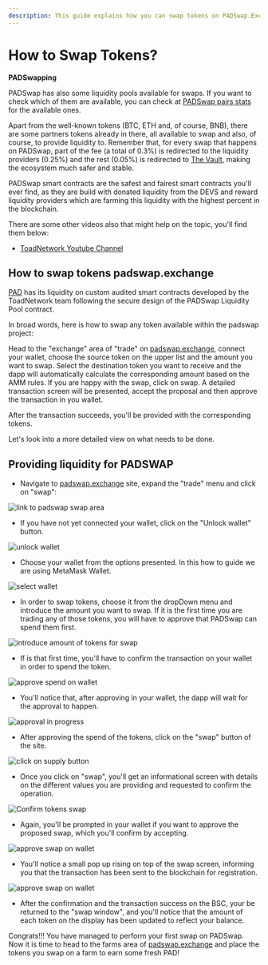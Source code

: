 ```yaml
---
description: This guide explains how you can swap tokens on PADSwap.Exchange.
---
```


# How to Swap Tokens?

**PADSwapping**

PADSwap has also some liquidity pools available for swaps. If you want to check which of them are available, you can check at [PADSwap pairs stats](https://info.padswap.exchange/pairs) for the available ones.

Apart from the well-known tokens (BTC, ETH and, of course, BNB), there are some partners tokens already in there, all available to swap and also, of course, to provide liquidity to. Remember that, for every swap that happens on PADSwap, part of the fee (a total of 0.3%) is redirected to the liquidity providers (0.25%) and the rest (0.05%) is redirected to [The Vault](products/padswap/the-vault.md), making the ecosystem much safer and stable.

PADSwap smart contracts are the safest and fairest smart contracts you'll ever find, as they are build with donated liquidity from the DEVS and reward liquidity providers which are farming this liquidity with the highest percent in the blockchain.

There are some other videos also that might help on the topic, you'll find them below:

* [ToadNetwork Youtube Channel](https://www.youtube.com/channel/UCI\_vUc-HrJWtKXj-Re-hTSw/videos)

## How to swap tokens padswap.exchange

[PAD](products/padswap/pad.md) has its liquidity on custom audited smart contracts developed by the ToadNetwork team following the secure design of the PADSwap Liquidity Pool contract.

In broad words, here is how to swap any token available within the padswap project:

Head to the "exchange" area of "trade" on [padswap.exchange](https://padswap.exchange/#/swap), connect your wallet, choose the source token on the upper list and the amount you want to swap. Select the destination token you want to receive and the dapp will automatically calculate the corresponding amount based on the AMM rules. If you are happy with the swap, click on swap. A detailed transaction screen will be presented, accept the proposal and then approve the transaction in you wallet.

After the transaction succeeds, you'll be provided with the corresponding tokens.

Let's look into a more detailed view on what needs to be done.

## Providing liquidity for PADSWAP

* Navigate to [padswap.exchange](https://padswap.exchange) site, expand the "trade" menu and click on "swap":

![link to padswap swap area](https://github.com/ToadNetwork/Docs/blob/main/docs/\_media/howtos/SwappingOnPadswap00\_navigateToSwap.png?raw=true)

* If you have not yet connected your wallet, click on the "Unlock wallet" button.

![unlock wallet](https://github.com/ToadNetwork/Docs/blob/main/docs/\_media/howtos/SwappingOnPadswap01\_connectWallet.png?raw=true)

* Choose your wallet from the options presented. In this how to guide we are using MetaMask Wallet.

![select wallet](https://github.com/ToadNetwork/Docs/blob/main/docs/\_media/howtos/SwappingOnPadswap02\_chooseWallet.png?raw=true)

* In order to swap tokens, choose it from the dropDown menu and introduce the amount you want to swap. If it is the first time you are trading any of those tokens, you will have to approve that PADSwap can spend them first.

![introduce amount of tokens for swap](https://github.com/ToadNetwork/Docs/blob/main/docs/\_media/howtos/SwappingOnPadswap02\_selectTokensToSwap.png?raw=true)

* If is that first time, you'll have to confirm the transaction on your wallet in order to spend the token.

![approve spend on wallet](https://github.com/ToadNetwork/Docs/blob/main/docs/\_media/howtos/SwappingOnPadswap04\_approveSpendOfTokens.png?raw=true)

* You'll notice that, after approving in your wallet, the dapp will wait for the approval to happen.

![approval in progress](https://github.com/ToadNetwork/Docs/blob/main/docs/\_media/howtos/SwappingOnPadswap05\_approvalOnCourse.png?raw=true)

* After approving the spend of the tokens, click on the "swap" button of the site.

![click on supply button](https://github.com/ToadNetwork/Docs/blob/main/docs/\_media/howtos/SwappingOnPadswap06\_chooseSwapToken.png?raw=true)

* Once you click on "swap", you'll get an informational screen with details on the different values you are providing and requested to confirm the operation.

![Confirm tokens swap](https://github.com/ToadNetwork/Docs/blob/main/docs/\_media/howtos/SwappingOnPadswap07\_CheckSwapDetails.png?raw=true)

* Again, you'll be prompted in your wallet if you want to approve the proposed swap, which you'll confirm by accepting.

![approve swap on wallet](https://github.com/ToadNetwork/Docs/blob/main/docs/\_media/howtos/SwappingOnPadswap08\_confirmSwapOnWallet.png?raw=true)

* You'll notice a small pop up rising on top of the swap screen, informing you that the transaction has been sent to the blockchain for registration.

![approve swap on wallet](https://github.com/ToadNetwork/Docs/blob/main/docs/\_media/howtos/SwappingOnPadswap09\_swapConfirmation.png?raw=true)

* After the confirmation and the transaction success on the BSC, your be returned to the "swap window", and you'll notice that the amount of each token on the display has been updated to reflect your balance.

Congrats!!! You have managed to perform your first swap on PADSwap. Now it is time to head to the farms area of [padswap.exchange](https://dapps.padswap.exchange) and place the tokens you swap on a farm to earn some fresh PAD!

